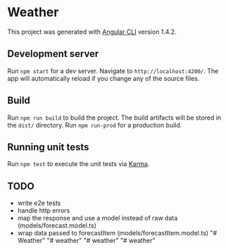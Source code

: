 # Weather

This project was generated with [Angular CLI](https://github.com/angular/angular-cli) version 1.4.2.

## Development server

Run `npm start` for a dev server. Navigate to `http://localhost:4200/`. The app will automatically reload if you change any of the source files.

## Build

Run `npm run build` to build the project. The build artifacts will be stored in the `dist/` directory.
Run `npm run-prod` for a production build.

## Running unit tests

Run `npm test` to execute the unit tests via [Karma](https://karma-runner.github.io).

## TODO

- write e2e tests
- handle http errors
- map the response and use a model instead of raw data (models/forecast.model.ts)
- wrap data passed to forecastItem (models/forecastItem.model.ts)
"# Weather" 
"# weather" 
"# weather" 
"# weather" 
